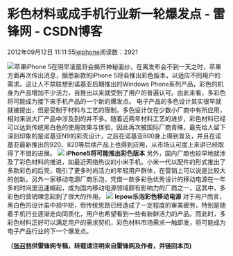 
# 彩色材料或成手机行业新一轮爆发点 - 雷锋网 - CSDN博客


2012年09月12日 11:11:55[leiphone](https://me.csdn.net/leiphone)阅读数：2921


![](http://www.leiphone.com/wp-content/uploads/2012/09/425.jpg)苹果iPhone
 5在明早凌晨将会揭开神秘面纱，在离发布会不到一天之时，苹果方面再次传出消息，据悉新款的iPhone 5将会推出彩色版本，以适应不同用户的需求。这让人不禁联想到诺基亚后期推出的Windows Phone系列产品，彩色的机身为产品增加不少活力，自推出以来就受到了用户的普遍认可。由此来看，多彩色将可能成为接下来手机产品的一个新的爆发点。
电子产品的多色设计其实很早就就被提出，但是受制于材料与工艺的限制，多色设计仅在少数小厂商中有所应用，相对来说大厂产品中涉及到的并不多。随着近两年材料工艺的进步，彩色材料已经可以达到传统黑白色的使用效果与体验，因此再次被国际厂商青睐。最先给人留下深刻印象的是诺基亚N9的彩壳设计，之后在诺基亚800身上得到普及，并且在诺基亚最新推出的920、820等后续产品上也得到应用，从市场认可度上来讲已经取得了不错的进展。
![](http://www.leiphone.com/wp-content/uploads/2012/09/untitled.jpg)
**iPhone5将可能推出彩色版本**
另外，国内厂商也较早地就涉及了彩色材料的推进，如最近网络热议的小米手机。小米一代以配件的形式推出了多款彩色的后壳，吸引了更多时尚活力的年轻用户群体，在营销上可以说是比较大的创新。另外一家移动电源厂商乐泡，凭借一款多彩色优秀设计的移动电源在一年多的时间里迅速崛起，成为国内移动电源领域颇有影响力的厂商之一，这其中，多彩色的营销理念起到了很大的作用。
![](http://www.leiphone.com/wp-content/uploads/2012/09/ce9ym9PXpZzB2.jpg)
**lepow乐泡彩色移动电源**
对于用户而言，黑白色的设计虽中规中矩，但传统思路已经造成了一定程度的审美疲劳，特别是随着手机行业逐渐走向同质化，用户也希望看到一些有新鲜活力的产品。而此时，多彩色材料正好可以满足用户的需求契机，彩色材料市场需求一触即发，将可能成为电子产品行业的下一个爆发点。


**（****[张召林](http://www.leiphone.com/author/%E5%BC%A0%E5%8F%AC%E6%9E%97)****供****雷锋网****专稿，转载请注明来自雷锋网及作者，并链回本页)**

